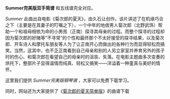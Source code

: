 

**Summer完美版双手简谱** 和五线谱完全对应。

_Summer_
此曲出自电影《菊次郎的夏天》，由久石让创作。该片讲述了在机缘巧合之下（主要是在其妻子的叮嘱之下），一个中年的地痞男人菊次郎（北野武饰）帮助一个和祖母相依为命的小男孩（正南）探寻其母亲的过程。而整个探寻的过程却因为菊次郎的好赌等“不寻常”的个性和最终那个不太好接受的探寻结果，以及菊次郎、开车诗人和摩托车朋友等人为了让正南开心而做出的各种行为而显得轻松而搞笑。当然，这其中，也不乏正南看到自己母亲和别的人另立家室并养育另外的孩子时的伤心、和菊次郎在看望自己的母亲时的沮丧、失落。在电影主题曲多次变奏的烘托下，整部片子显得温情而纯真、轻松又搞笑——洋溢着一种童真与美好的情怀。

这里我们提供 _Summer完美版钢琴谱_ ，大家可以免费下载学习。

同时，网站还为大家提供了《[菊次郎的夏天简单版](Music-1938-菊次郎的夏天简单版-EOP教学曲.html "菊次郎的夏天简单版")》的曲谱下载

